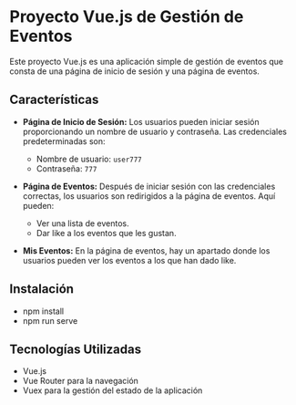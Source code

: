 # Proyecto Vue.js de Gestión de Eventos

Este proyecto Vue.js es una aplicación simple de gestión de eventos que consta de una página de inicio de sesión y una página de eventos.

## Características

- **Página de Inicio de Sesión:** Los usuarios pueden iniciar sesión proporcionando un nombre de usuario y contraseña. Las credenciales predeterminadas son:
  - Nombre de usuario: `user777`
  - Contraseña: `777`
  
- **Página de Eventos:** Después de iniciar sesión con las credenciales correctas, los usuarios son redirigidos a la página de eventos. Aquí pueden:
  - Ver una lista de eventos.
  - Dar like a los eventos que les gustan.

- **Mis Eventos:** En la página de eventos, hay un apartado donde los usuarios pueden ver los eventos a los que han dado like.

## Instalación

- npm install
- npm run serve

## Tecnologías Utilizadas
 - Vue.js
 - Vue Router para la navegación
 - Vuex para la gestión del estado de la aplicación
